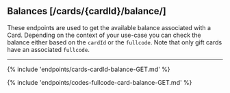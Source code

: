 ## Balances [/cards/{cardId}/balance/]
These endpoints are used to get the available balance associated with a Card. 
Depending on the context of your use-case you can check the balance either based on the `cardId` or the `fullcode`. 
Note that only gift cards have an associated `fullcode`.

---
{% include 'endpoints/cards-cardId-balance-GET.md' %}

{% include 'endpoints/codes-fullcode-card-balance-GET.md' %}
